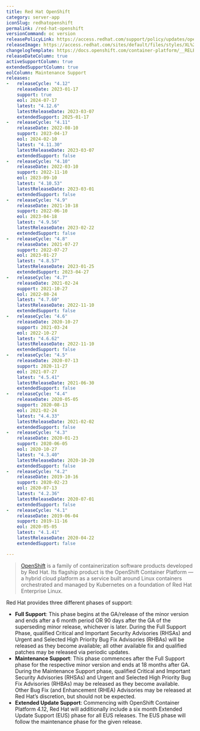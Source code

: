 ```yaml
---
title: Red Hat OpenShift
category: server-app
iconSlug: redhatopenshift
permalink: /red-hat-openshift
versionCommand: oc version
releasePolicyLink: https://access.redhat.com/support/policy/updates/openshift
releaseImage: https://access.redhat.com/sites/default/files/styles/XL%20-%20Extra%20Large/public/images/ocp_lifecycle_eus_v5.png
changelogTemplate: https://docs.openshift.com/container-platform/__RELEASE_CYCLE__/release_notes/ocp-{{"__RELEASE_CYCLE__"| replace:'.','-'}}-release-notes.html
releaseDateColumn: true
activeSupportColumn: true
extendedSupportColumn: true
eolColumn: Maintenance Support
releases:
-   releaseCycle: "4.12"
    releaseDate: 2023-01-17
    support: true
    eol: 2024-07-17
    latest: "4.12.6"
    latestReleaseDate: 2023-03-07
    extendedSupport: 2025-01-17
-   releaseCycle: "4.11"
    releaseDate: 2022-08-10
    support: 2023-04-17
    eol: 2024-02-10
    latest: "4.11.30"
    latestReleaseDate: 2023-03-07
    extendedSupport: false
-   releaseCycle: "4.10"
    releaseDate: 2022-03-10
    support: 2022-11-10
    eol: 2023-09-10
    latest: "4.10.53"
    latestReleaseDate: 2023-03-01
    extendedSupport: false
-   releaseCycle: "4.9"
    releaseDate: 2021-10-18
    support: 2022-06-10
    eol: 2023-04-18
    latest: "4.9.56"
    latestReleaseDate: 2023-02-22
    extendedSupport: false
-   releaseCycle: "4.8"
    releaseDate: 2021-07-27
    support: 2022-07-27
    eol: 2023-01-27
    latest: "4.8.57"
    latestReleaseDate: 2023-01-25
    extendedSupport: 2023-04-27
-   releaseCycle: "4.7"
    releaseDate: 2021-02-24
    support: 2021-10-27
    eol: 2022-08-24
    latest: "4.7.60"
    latestReleaseDate: 2022-11-10
    extendedSupport: false
-   releaseCycle: "4.6"
    releaseDate: 2020-10-27
    support: 2021-03-24
    eol: 2022-10-27
    latest: "4.6.62"
    latestReleaseDate: 2022-11-10
    extendedSupport: false
-   releaseCycle: "4.5"
    releaseDate: 2020-07-13
    support: 2020-11-27
    eol: 2021-07-27
    latest: "4.5.41"
    latestReleaseDate: 2021-06-30
    extendedSupport: false
-   releaseCycle: "4.4"
    releaseDate: 2020-05-05
    support: 2020-08-13
    eol: 2021-02-24
    latest: "4.4.33"
    latestReleaseDate: 2021-02-02
    extendedSupport: false
-   releaseCycle: "4.3"
    releaseDate: 2020-01-23
    support: 2020-06-05
    eol: 2020-10-27
    latest: "4.3.40"
    latestReleaseDate: 2020-10-20
    extendedSupport: false
-   releaseCycle: "4.2"
    releaseDate: 2019-10-16
    support: 2020-02-23
    eol: 2020-07-13
    latest: "4.2.36"
    latestReleaseDate: 2020-07-01
    extendedSupport: false
-   releaseCycle: "4.1"
    releaseDate: 2019-06-04
    support: 2019-11-16
    eol: 2020-05-05
    latest: "4.1.41"
    latestReleaseDate: 2020-04-22
    extendedSupport: false

---
```


>[OpenShift](https://www.redhat.com/en/technologies/cloud-computing/openshift) is a family of containerization software products developed by Red Hat. Its flagship product is the OpenShift Container Platform — a hybrid cloud platform as a service built around Linux containers orchestrated and managed by Kubernetes on a foundation of Red Hat Enterprise Linux.

Red Hat provides three different phases of support:

* **Full Support**: This phase begins at the GA/release of the minor version and ends after a 6 month period OR 90 days after the GA of the superseding minor release, whichever is later. During the Full Support Phase, qualified Critical and Important Security Advisories (RHSAs) and Urgent and Selected High Priority Bug Fix Advisories (RHBAs) will be released as they become available; all other available fix and qualified patches may be released via periodic updates.
* **Maintenance Support**: This phase commences after the Full Support phase for the respective minor version and ends at 18 months after GA. During the Maintenance Support phase, qualified Critical and Important Security Advisories (RHSAs) and Urgent and Selected High Priority Bug Fix Advisories (RHBAs) may be released as they become available. Other Bug Fix (and Enhancement (RHEA) Advisories may be released at Red Hat’s discretion, but should not be expected.
* **Extended Update Support**: Commencing with OpenShift Container Platform 4.12, Red Hat will additionally include a six month Extended Update Support (EUS) phase for all EUS releases. The EUS phase will follow the maintenance phase for the given release.
